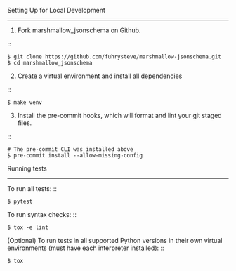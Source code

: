 Setting Up for Local Development
********************************

1. Fork marshmallow_jsonschema on Github.

::

    $ git clone https://github.com/fuhrysteve/marshmallow-jsonschema.git
    $ cd marshmallow_jsonschema

2. Create a virtual environment and install all dependencies

::

    $ make venv

3. Install the pre-commit hooks, which will format and lint your git staged files.

::

    # The pre-commit CLI was installed above
    $ pre-commit install --allow-missing-config


Running tests
*************

To run all tests: ::

    $ pytest

To run syntax checks: ::

    $ tox -e lint

(Optional) To run tests in all supported Python versions in their own virtual environments (must have each interpreter installed): ::

    $ tox
